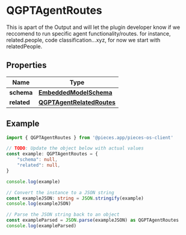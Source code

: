 
# QGPTAgentRoutes

This is apart of the Output and will let the plugin developer know if we reccomend to run specific agent functionality/routes. for instance, related.people, code classification...xyz, for now we start with relatedPeople.

## Properties

Name | Type
------------ | -------------
**schema** | [**EmbeddedModelSchema**](EmbeddedModelSchema)
**related** | [**QGPTAgentRelatedRoutes**](QGPTAgentRelatedRoutes)

## Example

```typescript
import { QGPTAgentRoutes } from '@pieces.app/pieces-os-client'

// TODO: Update the object below with actual values
const example: QGPTAgentRoutes = {
    "schema": null,
    "related": null,
}

console.log(example)

// Convert the instance to a JSON string
const exampleJSON: string = JSON.stringify(example)
console.log(exampleJSON)

// Parse the JSON string back to an object
const exampleParsed = JSON.parse(exampleJSON) as QGPTAgentRoutes
console.log(exampleParsed)
```


